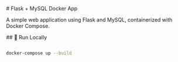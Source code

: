\# Flask + MySQL Docker App



A simple web application using Flask and MySQL, containerized with Docker Compose.



\## 🚀 Run Locally



```bash

docker-compose up --build



